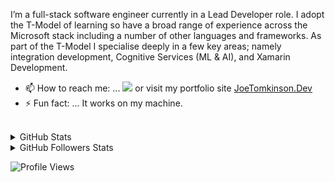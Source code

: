 I’m a full-stack software engineer currently in a Lead Developer role. I adopt the T-Model of learning so have a broad range of experience across the Microsoft stack including a number of other languages and frameworks. As part of the T-Model I specialise deeply in a few key areas; namely integration development, Cognitive Services (ML & AI), and Xamarin Development.

- 📫 How to reach me: ... <a href="mailto:hello@joetomkinson.dev?"><img src="https://img.shields.io/badge/Email-Hello%40joetomkinson.dev-red"/></a> or visit my portfolio site 
<a href="https://JoeTomkinson.dev" target = "_blank">JoeTomkinson.Dev</a>
- ⚡ Fun fact: ... It works on my machine.
<br/>

<details>
  <summary>GitHub Stats</summary>
  
  [![JoeTomkinson's github stats](https://github-readme-stats.vercel.app/api?username=JoeTomkinson&layout=compact&theme=cobalt)](https://github.com/JoeTomkinson/)

</details>

<details>
  <summary>GitHub Followers Stats</summary>
  
  [![Github Followers](https://img.shields.io/github/followers/JoeTomkinson?color=06d6a0&label=Github%20Followers&style=for-the-badge)](https://github.com/JoeTomkinson?tab=followers)
  
</details>

![Profile Views](https://komarev.com/ghpvc/?username=JoeTomkinson&color=blue)
